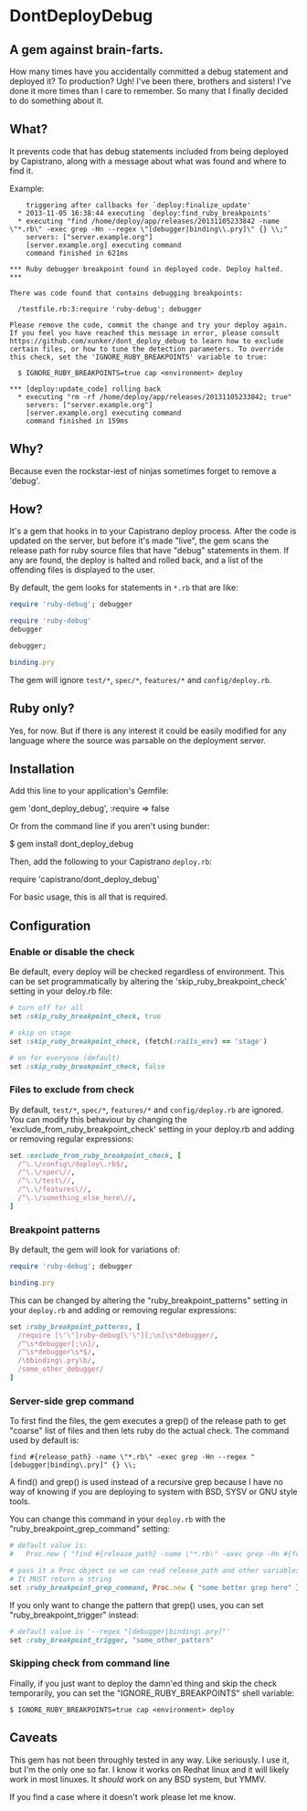 # DontDeployDebug
## A gem against brain-farts.

How many times have you accidentally committed a debug statement and deployed
it? To production? Ugh! I've been there, brothers and sisters! I've done it
more times than I care to remember. So many that I finally decided to do
something about it.

## What?

It prevents code that has debug statements included from being deployed by
Capistrano, along with a message about what was found and where to find it.

Example:

```
    triggering after callbacks for `deploy:finalize_update'
  * 2013-11-05 16:38:44 executing `deploy:find_ruby_breakpoints'
  * executing "find /home/deploy/app/releases/20131105233842 -name \"*.rb\" -exec grep -Hn --regex \"[debugger|binding\\.pry]\" {} \\;"
    servers: ["server.example.org"]
    [server.example.org] executing command
    command finished in 621ms

*** Ruby debugger breakpoint found in deployed code. Deploy halted. ***

There was code found that contains debugging breakpoints:

  /testfile.rb:3:require 'ruby-debug'; debugger

Please remove the code, commit the change and try your deploy again.
If you feel you have reached this message in error, please consult
https://github.com/xunker/dont_deploy_debug to learn how to exclude
certain files, or how to tune the detection parameters. To override
this check, set the 'IGNORE_RUBY_BREAKPOINTS' variable to true:

  $ IGNORE_RUBY_BREAKPOINTS=true cap <environment> deploy

*** [deploy:update_code] rolling back
  * executing "rm -rf /home/deploy/app/releases/20131105233842; true"
    servers: ["server.example.org"]
    [server.example.org] executing command
    command finished in 159ms
```

## Why?

Because even the rockstar-iest of ninjas sometimes forget to remove a 'debug'.

## How?

It's a gem that hooks in to your Capistrano deploy process. After the code is
updated on the server, but before it's made "live", the gem scans the release
path for ruby source files that have "debug" statements in them. If any are
found, the deploy is halted and rolled back, and a list of the offending files
is displayed to the user.

By default, the gem looks for statements in `*.rb` that are like:

```ruby
require 'ruby-debug'; debugger

require 'ruby-debug'
debugger

debugger;

binding.pry
```

The gem will ignore `test/*`, `spec/*`, `features/*` and `config/deploy.rb`.

## Ruby only?

Yes, for now. But if there is any interest it could be easily modified for
any language where the source was parsable on the deployment server.

## Installation

Add this line to your application's Gemfile:

  gem 'dont_deploy_debug', :require =>  false

Or from the command line if you aren't using bunder:

  $ gem install dont_deploy_debug

Then, add the following to your Capistrano `deploy.rb`:

  require 'capistrano/dont_deploy_debug'

For basic usage, this is all that is required.

## Configuration

### Enable or disable the check

Be default, every deploy will be checked regardless of environment. This can
be set programmatically by altering the 'skip_ruby_breakpoint_check' setting
in your deloy.rb file:

```ruby
# turn off for all
set :skip_ruby_breakpoint_check, true

# skip on stage
set :skip_ruby_breakpoint_check, (fetch(:rails_env) == 'stage')

# on for everyone (default)
set :skip_ruby_breakpoint_check, false
```

### Files to exclude from check

By default, `test/*`, `spec/*`, `features/*` and `config/deploy.rb` are
ignored. You can modify this behaviour by changing the
'exclude_from_ruby_breakpoint_check' setting in your deploy.rb and adding or
removing regular expressions:

```ruby
set :exclude_from_ruby_breakpoint_check, [
  /^\.\/config\/deploy\.rb$/,
  /^\.\/spec\//,
  /^\.\/test\//,
  /^\.\/features\//,
  /^\.\/something_else_here\//,
]
```

### Breakpoint patterns

By default, the gem will look for variations of:

```ruby
require 'ruby-debug'; debugger

binding.pry
```

This can be changed by altering the "ruby_breakpoint_patterns" setting in your
`deploy.rb` and adding or removing regular expressions:

```ruby
set :ruby_breakpoint_patterns, [
  /require [\'\"]ruby-debug[\'\"][;\n]\s*debugger/,
  /^\s*debugger[;\n]/,
  /^\s*debugger\s*$/,
  /\bbinding\.pry\b/,
  /some_other_debugger/
]
```

### Server-side grep command

To first find the files, the gem executes a grep() of the release path to get
"coarse" list of files and then lets ruby do the actual check. The command
used by default is:

```
find #{release_path} -name \"*.rb\" -exec grep -Hn --regex "[debugger|binding\.pry]" {} \\;
```

A find() and grep() is used instead of a recursive grep because I have no way
of knowing if you are deploying to system with BSD, SYSV or GNU style tools.

You can change this command in your `deploy.rb` with the
"ruby_breakpoint_grep_command" setting:

```ruby
# default value is:
#   Proc.new { "find #{release_path} -name \"*.rb\" -exec grep -Hn #{fetch(:ruby_breakpoint_trigger)} {} \\;" }

# pass it a Proc object so we can read release_path and other variables
# It MUST return a string
set :ruby_breakpoint_grep_command, Proc.new { "some better grep here" }
```

If you only want to change the pattern that grep() uses, you can set
"ruby_breakpoint_trigger" instead:

```ruby
# default value is '--regex "[debugger|binding\.pry]"'
set :ruby_breakpoint_trigger, "some_other_pattern"
```

### Skipping check from command line

Finally, if you just want to deploy the damn'ed thing and skip the check
temporarily, you can set the "IGNORE_RUBY_BREAKPOINTS" shell variable:

```
$ IGNORE_RUBY_BREAKPOINTS=true cap <environment> deploy
```

## Caveats

This gem has not been throughly tested in any way. Like seriously. I use it,
but I'm the only one so far. I know it works on Redhat linux and it will likely
work in most linuxes. It *should* work on any BSD system, but YMMV.

If you find a case where it doesn't work please let me know.
